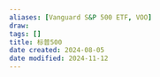 ```yaml
---
aliases: [Vanguard S&P 500 ETF, VOO]
draw: 
tags: []
title: 标普500
date created: 2024-08-05
date modified: 2024-11-12
---
```

